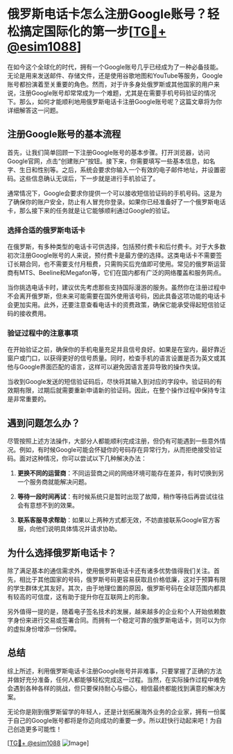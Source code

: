# 俄罗斯电话卡怎么注册Google账号？轻松搞定国际化的第一步[[TG💪+ @esim1088](https://t.me/s/esim1088)]

在如今这个全球化的时代，拥有一个Google账号几乎已经成为了一种必备技能。无论是用来发送邮件、存储文件，还是使用谷歌地图和YouTube等服务，Google账号都扮演着至关重要的角色。然而，对于许多身处俄罗斯或其他国家的用户来说，注册Google账号却常常成为一个难题，尤其是在需要手机号码验证的情况下。那么，如何才能顺利地用俄罗斯电话卡注册Google账号呢？这篇文章将为你详细解答这一问题。

## 注册Google账号的基本流程

首先，让我们简单回顾一下注册Google账号的基本步骤。打开浏览器，访问Google官网，点击“创建账户”按钮。接下来，你需要填写一些基本信息，如名字、生日和性别等。之后，系统会要求你输入一个有效的电子邮件地址，并设置密码。这些信息确认无误后，下一步就是进行手机验证了。

通常情况下，Google会要求你提供一个可以接收短信验证码的手机号码。这是为了确保你的账户安全，防止有人冒充你登录。如果你已经准备好了一个俄罗斯电话卡，那么接下来的任务就是让它能够顺利通过Google的验证。

### 选择合适的俄罗斯电话卡

在俄罗斯，有多种类型的电话卡可供选择，包括预付费卡和后付费卡。对于大多数初次注册Google账号的人来说，预付费卡是最方便的选择。这类电话卡不需要签订长期合同，也不需要支付月租费，只需购买后充值即可使用。常见的俄罗斯运营商有MTS、Beeline和Megafon等，它们在国内都有广泛的网络覆盖和服务网点。

当你挑选电话卡时，建议优先考虑那些支持国际漫游的服务。虽然你在注册过程中不会离开俄罗斯，但未来可能需要在国外使用该号码，因此具备这项功能的电话卡会更加实用。此外，还要注意查看电话卡的资费政策，确保它能承受得起短信验证码的接收费用。

### 验证过程中的注意事项

在开始验证之前，确保你的手机电量充足并且信号良好。如果是在室内，最好靠近窗户或门口，以获得更好的信号质量。同时，检查手机的语言设置是否为英文或其他与Google界面匹配的语言，这样可以避免因语言差异导致的操作失误。

当收到Google发送的短信验证码后，尽快将其输入到对应的字段中。验证码的有效期有限，过期后就需要重新申请新的验证码。因此，在整个操作过程中保持专注是非常重要的。

## 遇到问题怎么办？

尽管按照上述方法操作，大部分人都能顺利完成注册，但仍有可能遇到一些意外情况。例如，有时候Google可能会怀疑你的号码存在异常行为，从而拒绝接受验证码。面对这种情况，你可以尝试以下几种解决办法：

1. **更换不同的运营商**：不同运营商之间的网络环境可能存在差异，有时切换到另一个服务商就能解决问题。
   
2. **等待一段时间再试**：有时候系统只是暂时出现了故障，稍作等待后再尝试往往会有意想不到的效果。
   
3. **联系客服寻求帮助**：如果以上两种方式都无效，不妨直接联系Google官方客服，向他们说明具体情况并请求协助。

## 为什么选择俄罗斯电话卡？

除了满足基本的通信需求外，使用俄罗斯电话卡还有诸多优势值得我们关注。首先，相比于其他国家的号码，俄罗斯号码更容易获取且价格低廉，这对于预算有限的学生群体尤其友好。其次，由于地理位置的原因，俄罗斯号码在全球范围内都具有较高的可信度，这有助于提升你在互联网上的形象。

另外值得一提的是，随着电子签名技术的发展，越来越多的企业和个人开始依赖数字身份来进行交易或签署合同。而拥有一个稳定可靠的俄罗斯电话卡，则可以为你的虚拟身份增添一份保障。

## 总结

综上所述，利用俄罗斯电话卡注册Google账号并非难事，只要掌握了正确的方法并做好充分准备，任何人都能够轻松完成这一过程。当然，在实际操作过程中难免会遇到各种各样的挑战，但只要保持耐心与细心，相信最终都能找到满意的解决方案。

无论你是刚到俄罗斯留学的年轻人，还是计划拓展海外业务的企业家，拥有一份属于自己的Google账号都将是你迈向成功的重要一步。所以赶快行动起来吧！为自己创造更多可能性！

[[TG💪+ @esim1088](https://t.me/s/esim1088) ![Image](https://i.postimg.cc/4NQfJmqS/Snipaste-2025-05-13-00-14-12.png)]